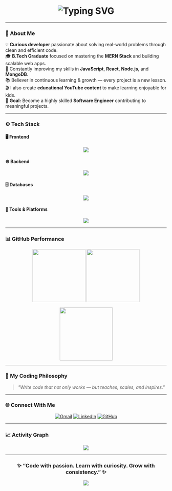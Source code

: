 <!-- Header Section -->
<h1 align="center">
  <img src="https://readme-typing-svg.herokuapp.com?font=Fira+Code&size=28&pause=1000&color=F72585&center=true&vCenter=true&width=500&lines=Hi+👋,+I'm+Anand+Goud!;Full+Stack+Developer;MERN+Stack+Enthusiast;Problem+Solver+%26+Tech+Learner" alt="Typing SVG" />
</h1>

---

### 🌟 About Me  

💡 **Curious developer** passionate about solving real-world problems through clean and efficient code.  
🎓 **B.Tech Graduate** focused on mastering the **MERN Stack** and building scalable web apps.  
🚀 Constantly improving my skills in **JavaScript**, **React**, **Node.js**, and **MongoDB**.  
📚 Believer in continuous learning & growth — every project is a new lesson.  
🎬 I also create **educational YouTube content** to make learning enjoyable for kids.  
🌱 **Goal:** Become a highly skilled **Software Engineer** contributing to meaningful projects.  

---

### ⚙️ Tech Stack  

#### 🖥️ Frontend
<p align="center">
  <img src="https://skillicons.dev/icons?i=react,html,css,js,tailwind,bootstrap" />
</p>

#### ⚙️ Backend
<p align="center">
  <img src="https://skillicons.dev/icons?i=nodejs,express" />
</p>

#### 🗄️ Databases
<p align="center">
  <img src="https://skillicons.dev/icons?i=mongodb,mysql,sqlite" />
</p>

#### 🧰 Tools & Platforms
<p align="center">
  <img src="https://skillicons.dev/icons?i=git,github,postman,vscode,linux,gcp" />
</p>

---

### 📊 GitHub Performance  

<p align="center">
  <img src="https://github-readme-stats.vercel.app/api?username=Anand95733&show_icons=true&theme=tokyonight&hide_border=true" height="165" />
  <img src="https://github-readme-stats.vercel.app/api/top-langs/?username=Anand95733&layout=compact&theme=tokyonight&hide_border=true" height="165" />
</p>

<p align="center">
  <img src="https://github-readme-streak-stats.herokuapp.com/?user=Anand95733&theme=tokyonight&hide_border=true" height="165" />
</p>

---

### 🧠 My Coding Philosophy  
> *"Write code that not only works — but teaches, scales, and inspires."*  

---

### 🌐 Connect With Me  

<p align="center">
  <a href="mailto:goudanand19@gmail.com"><img src="https://img.shields.io/badge/Email-D14836?style=for-the-badge&logo=gmail&logoColor=white" alt="Gmail" /></a>
  <a href="https://www.linkedin.com/in/anand-goud-8a6009293/"><img src="https://img.shields.io/badge/LinkedIn-0077B5?style=for-the-badge&logo=linkedin&logoColor=white" alt="LinkedIn" /></a>
  <a href="https://github.com/Anand95733"><img src="https://img.shields.io/badge/GitHub-000000?style=for-the-badge&logo=github&logoColor=white" alt="GitHub" /></a>
</p>

---

### 📈 Activity Graph  

<p align="center">
  <img src="https://github-readme-activity-graph.vercel.app/graph?username=Anand95733&theme=tokyo-night&hide_border=true" />
</p>

---

<h3 align="center">✨ “Code with passion. Learn with curiosity. Grow with consistency.” ✨</h3>

<p align="center">
  <img src="https://capsule-render.vercel.app/api?type=waving&color=gradient&height=100&section=footer"/>
</p>
